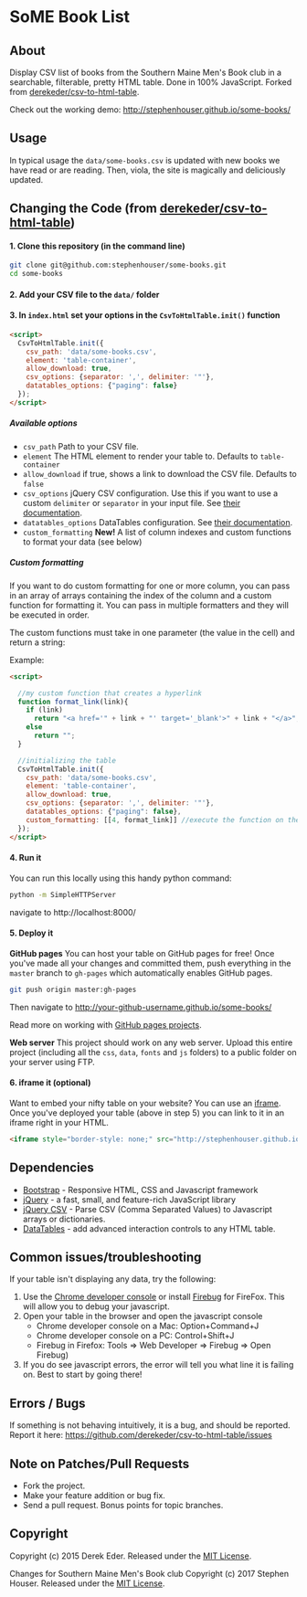 # SoME Book List

## About
Display CSV list of books from the Southern Maine Men's Book club in a searchable, filterable, pretty HTML table. Done in 100% JavaScript. Forked from [derekeder/csv-to-html-table](https://github.com/derekeder/csv-to-html-table).

Check out the working demo: http://stephenhouser.github.io/some-books/

## Usage

In typical usage the `data/some-books.csv` is updated with new books we have read or are reading. Then, viola, the site is magically and deliciously updated.

## Changing the Code (from [derekeder/csv-to-html-table](https://github.com/derekeder/csv-to-html-table))

#### 1. Clone this repository (in the command line)

``` bash
git clone git@github.com:stephenhouser/some-books.git
cd some-books
```

#### 2. Add your CSV file to the `data/` folder

#### 3. In `index.html` set your options in the `CsvToHtmlTable.init()` function

``` html
<script>
  CsvToHtmlTable.init({
    csv_path: 'data/some-books.csv', 
    element: 'table-container', 
    allow_download: true,
    csv_options: {separator: ',', delimiter: '"'},
    datatables_options: {"paging": false}
  });
</script>
```

##### Available options

* `csv_path` Path to your CSV file.
* `element` The HTML element to render your table to. Defaults to `table-container`
* `allow_download` if true, shows a link to download the CSV file. Defaults to `false`
* `csv_options` jQuery CSV configuration. Use this if you want to use a custom `delimiter` or `separator` in your input file. See [their documentation](https://code.google.com/p/jquery-csv/wiki/API#$.csv.toArrays%28%29).
* `datatables_options` DataTables configuration. See [their documentation](http://datatables.net/reference/option/).
* `custom_formatting` **New!** A list of column indexes and custom functions to format your data (see below)


##### Custom formatting
If you want to do custom formatting for one or more column, you can pass in an array of arrays containing the index of the column and a custom function for formatting it. You can pass in multiple formatters and they will be executed in order.

The custom functions must take in one parameter (the value in the cell) and return a string:

Example:

``` html
<script>

  //my custom function that creates a hyperlink
  function format_link(link){
    if (link)
      return "<a href='" + link + "' target='_blank'>" + link + "</a>";
    else
      return "";
  }

  //initializing the table
  CsvToHtmlTable.init({
    csv_path: 'data/some-books.csv', 
    element: 'table-container', 
    allow_download: true,
    csv_options: {separator: ',', delimiter: '"'},
    datatables_options: {"paging": false},
    custom_formatting: [[4, format_link]] //execute the function on the 4th column of every row
  });
</script>
```

#### 4. Run it

You can run this locally using this handy python command:

```bash
python -m SimpleHTTPServer
```

navigate to http://localhost:8000/

#### 5. Deploy it

**GitHub pages** You can host your table on GitHub pages for free! Once you've made all your changes and committed them, push everything in the `master` branch to `gh-pages` which automatically enables GitHub pages.
```bash
git push origin master:gh-pages
```

Then navigate to http://your-github-username.github.io/some-books/

Read more on working with [GitHub pages projects](https://help.github.com/articles/user-organization-and-project-pages/#project-pages).

**Web server** This project should work on any web server. Upload this entire project (including all the `css`, `data`, `fonts` and `js` folders) to a public folder on your server using FTP.

#### 6. iframe it (optional)

Want to embed your nifty table on your website? You can use an [iframe](http://www.w3schools.com/tags/tag_iframe.asp). Once you've deployed your table (above in step 5) you can link to it in an iframe right in your HTML.

```html
<iframe style="border-style: none;" src="http://stephenhouser.github.io/some-books/" height="950" width="600"></iframe>
```

## Dependencies

* [Bootstrap](http://getbootstrap.com/) - Responsive HTML, CSS and Javascript framework
* [jQuery](https://jquery.com/) - a fast, small, and feature-rich JavaScript library
* [jQuery CSV](https://github.com/evanplaice/jquery-csv/) - Parse CSV (Comma Separated Values) to Javascript arrays or dictionaries.
* [DataTables](http://datatables.net/) - add advanced interaction controls to any HTML table.

## Common issues/troubleshooting

If your table isn't displaying any data, try the following:

1. Use the [Chrome developer console](https://developers.google.com/chrome-developer-tools/docs/console) or install [Firebug](http://getfirebug.com/) for FireFox. This will allow you to debug your javascript.
1. Open your table in the browser and open the javascript console 
   * Chrome developer console on a Mac: Option+Command+J
   * Chrome developer console on a PC: Control+Shift+J
   * Firebug in Firefox: Tools => Web Developer => Firebug => Open Firebug) 
1. If you do see javascript errors, the error will tell you what line it is failing on. Best to start by going there!

## Errors / Bugs

If something is not behaving intuitively, it is a bug, and should be reported.
Report it here: https://github.com/derekeder/csv-to-html-table/issues

## Note on Patches/Pull Requests
 
* Fork the project.
* Make your feature addition or bug fix.
* Send a pull request. Bonus points for topic branches.

## Copyright

Copyright (c) 2015 Derek Eder. Released under the [MIT License](https://github.com/derekeder/csv-to-html-table/blob/master/LICENSE).

Changes for Southern Maine Men's Book club Copyright (c) 2017 Stephen Houser. Released under the [MIT License]().
